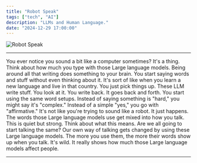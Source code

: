 ```yaml
---
title: "Robot Speak"
tags: ["tech", "AI"]
description: "LLMs and Human Language."
date: "2024-12-29 17:00:00"
---
```


<img src="../../../assets/images/robot_speak/korsikov_blog_robot_speech.webp" alt="Robot Speak" class="card-image">

---

<p class="left-text">
    You ever notice you sound a bit like a computer sometimes? It's a thing. Think about how much you type with those Large language models. Being around all that writing does something to your brain. You start saying words and stuff without even thinking about it. It's sort of like when you learn a new language and live in that country. You just pick things up. These LLM write stuff. You look at it. You write back. It goes back and forth. You start using the same word setups. Instead of saying something is "hard," you might say it's "complex." Instead of a simple "yes," you go with "affirmative." It's not like you're trying to sound like a robot. It just happens. The words those Large language models use get mixed into how you talk. This is quiet but strong. Think about what this means. Are we all going to start talking the same? Our own way of talking gets changed by using these Large language models. The more you use them, the more their words show up when you talk. It's wild. It really shows how much those Large language models affect people.
</p>

---
